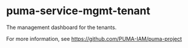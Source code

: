 puma-service-mgmt-tenant
========================

The management dashboard for the tenants. 

For more information, see https://github.com/PUMA-IAM/puma-project

